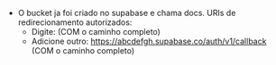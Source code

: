 - O bucket ja foi criado no supabase e chama docs.
URIs de redirecionamento autorizados:
    - Digite:  (COM o caminho completo)
    - Adicione outro: https://abcdefgh.supabase.co/auth/v1/callback (COM o caminho completo)